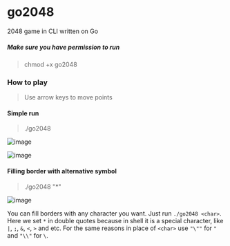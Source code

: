 # go2048
2048 game in CLI written on Go


##### Make sure you have permission to run
>chmod +x go2048

### How to play

> Use arrow keys to move points

#### Simple run
> ./go2048

![image](https://user-images.githubusercontent.com/54362304/166344564-fab67aab-42cb-454b-90fa-2620f25e8972.png)

![image](https://user-images.githubusercontent.com/54362304/166695330-4f6160bc-d9e9-4621-acc6-d4e3a38d20c3.png)


#### Filling border with alternative symbol
> ./go2048 "*"

![image](https://user-images.githubusercontent.com/54362304/166344533-1ff87920-83c2-4b07-8aa5-fcb7e79df6e9.png)

You can fill borders with any character you want. Just run `./go2048 <char>`. Here we set `*` in double quotes because in shell it is a special character, like `|`, `;`, `&`, `<`, `>` and etc. For the same reasons in place of `<char>` use `"\""` for `"` and `"\\"` for `\`.

